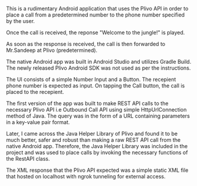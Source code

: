This is a rudimentary Android application that uses the Plivo API in order to place a call from a predetermined number to the phone number specified by the user.

Once the call is received, the reponse "Welcome to the jungle!" is played.

As soon as the response is received, the call is then forwarded to Mr.Sandeep at Plivo (predetermined).

The native Android app was built in Android Studio and utilizes Gradle Build. The newly released Plivo Android SDK was not used as per the instructions.

The UI consists of a simple Number Input and a Button. The recepient phone number is expected as input. On tapping the Call button, the call is placed to the recepient.

The first version of the app was built to make REST API calls to the necessary Plivo API i.e Outbound Call API using simple HttpUrlConnection method of Java. The query was in the form of a URL containing parameters in a key-value pair format.

Later, I came across the Java Helper Library of Plivo and found it to be much better, safer and robust than making a raw REST API call from the native Android app. Therefore, the Java Helper Library was included in the project and was used to place calls by invoking the necessary functions of the RestAPI class.

The XML response that the Plivo API expected was a simple static XML file that hosted on localhost with ngrok tunneling for external access.
